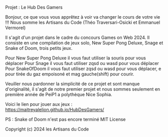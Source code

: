 Projet : Le Hub Des Gamers

Bonjour, ce que vous vous apprêtez à voir va changer le cours de votre vie !!!
Nous somme les Artisans du Code (Théo Traversari-Osicki et Emmanuel Vermorel)

Il s'agit d'un projet dans le cadre du concours Games on Web 2024.
Il consiste en une compilation de jeux solo,
New Super Pong Deluxe, Snage et Snake of Doom, trois petits jeux.

Pour New Super Pong Deluxe il vous faut utiliser la souris pour vous déplacer
Pour Snage il vous faut utiliser zqsd ou wasd pour vous déplacer
Pour SnakeOfDoom il vous faut utiliser zqsd ou wasd pour vous déplacer, e pour tirée du gaz empoisoné et mag gauche(shift) pour courir.

Veuiller nous pardonner la simplicité de ce projet et sont manque d'originalité, il s'agit de notre premier projet et
nous sommes seulement en première année de PeiP1 a polythèque Nice Sophia.

Voici le lien pour jouer aux jeux : 
https://maitreyalelion.github.io/HubDesGamers/

PS : Snake of Doom n'est pas encore terminé
MIT License

Copyright (c) 2024 les Artisans du Code

